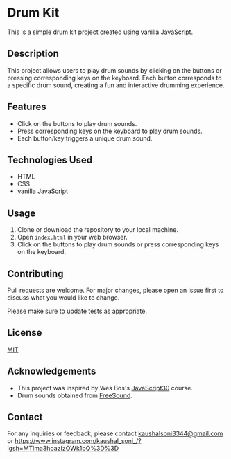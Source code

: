 
# Drum Kit

This is a simple drum kit project created using vanilla JavaScript.

## Description

This project allows users to play drum sounds by clicking on the buttons or pressing corresponding keys on the keyboard. Each button corresponds to a specific drum sound, creating a fun and interactive drumming experience.

## Features

- Click on the buttons to play drum sounds.
- Press corresponding keys on the keyboard to play drum sounds.
- Each button/key triggers a unique drum sound.

## Technologies Used

- HTML
- CSS
- vanilla JavaScript

## Usage

1. Clone or download the repository to your local machine.
2. Open `index.html` in your web browser.
3. Click on the buttons to play drum sounds or press corresponding keys on the keyboard.

## Contributing

Pull requests are welcome. For major changes, please open an issue first to discuss what you would like to change.

Please make sure to update tests as appropriate.

## License

[MIT](https://choosealicense.com/licenses/mit/)

## Acknowledgements

- This project was inspired by Wes Bos's [JavaScript30](https://javascript30.com/) course.
- Drum sounds obtained from [FreeSound](https://freesound.org/).

## Contact

For any inquiries or feedback, please contact kaushalsoni3344@gmail.com  or https://www.instagram.com/kaushal_soni_/?igsh=MTlma3hoazIzOWk1bQ%3D%3D
